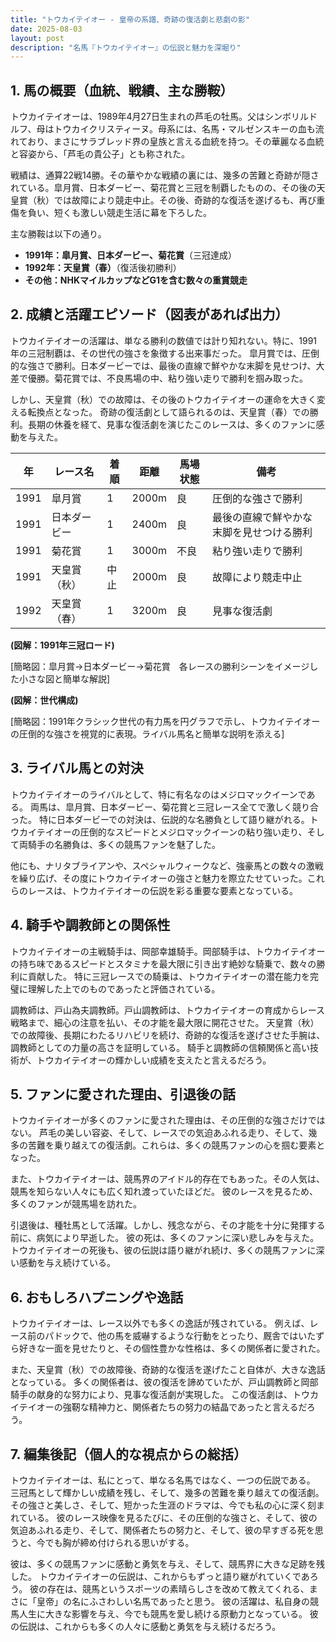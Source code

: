 ```yaml
---
title: "トウカイテイオー - 皇帝の系譜、奇跡の復活劇と悲劇の影"
date: 2025-08-03
layout: post
description: "名馬『トウカイテイオー』の伝説と魅力を深堀り"
---
```


## 1. 馬の概要（血統、戦績、主な勝鞍）

トウカイテイオーは、1989年4月27日生まれの芦毛の牡馬。父はシンボリルドルフ、母はトウカイクリスティーヌ。母系には、名馬・マルゼンスキーの血も流れており、まさにサラブレッド界の皇族と言える血統を持つ。その華麗なる血統と容姿から、「芦毛の貴公子」とも称された。

戦績は、通算22戦14勝。その華やかな戦績の裏には、幾多の苦難と奇跡が隠されている。皐月賞、日本ダービー、菊花賞と三冠を制覇したものの、その後の天皇賞（秋）では故障により競走中止。その後、奇跡的な復活を遂げるも、再び重傷を負い、短くも激しい競走生活に幕を下ろした。

主な勝鞍は以下の通り。

* **1991年：皐月賞、日本ダービー、菊花賞**（三冠達成）
* **1992年：天皇賞（春）**（復活後初勝利）
* **その他：NHKマイルカップなどG1を含む数々の重賞競走**


## 2. 成績と活躍エピソード（図表があれば出力）

トウカイテイオーの活躍は、単なる勝利の数値では計り知れない。特に、1991年の三冠制覇は、その世代の強さを象徴する出来事だった。  皐月賞では、圧倒的な強さで勝利。日本ダービーでは、最後の直線で鮮やかな末脚を見せつけ、大差で優勝。菊花賞では、不良馬場の中、粘り強い走りで勝利を掴み取った。

しかし、天皇賞（秋）での故障は、その後のトウカイテイオーの運命を大きく変える転換点となった。  奇跡の復活劇として語られるのは、天皇賞（春）での勝利。長期の休養を経て、見事な復活劇を演じたこのレースは、多くのファンに感動を与えた。

| 年 | レース名           | 着順 | 距離 | 馬場状態 | 備考                                      |
|---|--------------------|-----|-----|---------|-------------------------------------------|
| 1991 | 皐月賞             | 1   | 2000m| 良      | 圧倒的な強さで勝利                         |
| 1991 | 日本ダービー         | 1   | 2400m| 良      | 最後の直線で鮮やかな末脚を見せつける勝利 |
| 1991 | 菊花賞             | 1   | 3000m| 不良    | 粘り強い走りで勝利                         |
| 1991 | 天皇賞（秋）         | 中止 | 2000m| 良      | 故障により競走中止                       |
| 1992 | 天皇賞（春）         | 1   | 3200m| 良      | 見事な復活劇                               |


**(図解：1991年三冠ロード)**

[簡略図：皐月賞→日本ダービー→菊花賞　各レースの勝利シーンをイメージした小さな図と簡単な解説]


**(図解：世代構成)**

[簡略図：1991年クラシック世代の有力馬を円グラフで示し、トウカイテイオーの圧倒的な強さを視覚的に表現。ライバル馬名と簡単な説明を添える]


## 3. ライバル馬との対決

トウカイテイオーのライバルとして、特に有名なのはメジロマックイーンである。  両馬は、皐月賞、日本ダービー、菊花賞と三冠レース全てで激しく競り合った。  特に日本ダービーでの対決は、伝説的な名勝負として語り継がれる。トウカイテイオーの圧倒的なスピードとメジロマックイーンの粘り強い走り、そして両騎手の名勝負は、多くの競馬ファンを魅了した。

他にも、ナリタブライアンや、スペシャルウィークなど、強豪馬との数々の激戦を繰り広げ、その度にトウカイテイオーの強さと魅力を際立たせていった。これらのレースは、トウカイテイオーの伝説を彩る重要な要素となっている。


## 4. 騎手や調教師との関係性

トウカイテイオーの主戦騎手は、岡部幸雄騎手。岡部騎手は、トウカイテイオーの持ち味であるスピードとスタミナを最大限に引き出す絶妙な騎乗で、数々の勝利に貢献した。  特に三冠レースでの騎乗は、トウカイテイオーの潜在能力を完璧に理解した上でのものであったと評価されている。

調教師は、戸山為夫調教師。戸山調教師は、トウカイテイオーの育成からレース戦略まで、細心の注意を払い、その才能を最大限に開花させた。  天皇賞（秋）での故障後、長期にわたるリハビリを続け、奇跡的な復活を遂げさせた手腕は、調教師としての力量の高さを証明している。  騎手と調教師の信頼関係と高い技術が、トウカイテイオーの輝かしい成績を支えたと言えるだろう。


## 5. ファンに愛された理由、引退後の話

トウカイテイオーが多くのファンに愛された理由は、その圧倒的な強さだけではない。  芦毛の美しい容姿、そして、レースでの気迫あふれる走り、そして、幾多の苦難を乗り越えての復活劇。これらは、多くの競馬ファンの心を掴む要素となった。

また、トウカイテイオーは、競馬界のアイドル的存在でもあった。その人気は、競馬を知らない人々にも広く知れ渡っていたほどだ。  彼のレースを見るため、多くのファンが競馬場を訪れた。

引退後は、種牡馬として活躍。しかし、残念ながら、その才能を十分に発揮する前に、病気により早逝した。  彼の死は、多くのファンに深い悲しみを与えた。  トウカイテイオーの死後も、彼の伝説は語り継がれ続け、多くの競馬ファンに深い感動を与え続けている。


## 6. おもしろハプニングや逸話

トウカイテイオーは、レース以外でも多くの逸話が残されている。  例えば、レース前のパドックで、他の馬を威嚇するような行動をとったり、厩舎ではいたずら好きな一面を見せたりと、その個性豊かな性格は、多くの関係者に愛された。

また、天皇賞（秋）での故障後、奇跡的な復活を遂げたこと自体が、大きな逸話となっている。  多くの関係者は、彼の復活を諦めていたが、戸山調教師と岡部騎手の献身的な努力により、見事な復活劇が実現した。  この復活劇は、トウカイテイオーの強靭な精神力と、関係者たちの努力の結晶であったと言えるだろう。


## 7. 編集後記（個人的な視点からの総括）

トウカイテイオーは、私にとって、単なる名馬ではなく、一つの伝説である。  三冠馬として輝かしい成績を残し、そして、幾多の苦難を乗り越えての復活劇。  その強さと美しさ、そして、短かった生涯のドラマは、今でも私の心に深く刻まれている。  彼のレース映像を見るたびに、その圧倒的な強さと、そして、彼の気迫あふれる走り、そして、関係者たちの努力と、そして、彼の早すぎる死を思うと、今でも胸が締め付けられる思いがする。

彼は、多くの競馬ファンに感動と勇気を与え、そして、競馬界に大きな足跡を残した。  トウカイテイオーの伝説は、これからもずっと語り継がれていくであろう。  彼の存在は、競馬というスポーツの素晴らしさを改めて教えてくれる、まさに「皇帝」の名にふさわしい名馬であったと思う。  彼の活躍は、私自身の競馬人生に大きな影響を与え、今でも競馬を愛し続ける原動力となっている。  彼の伝説は、これからも多くの人々に感動と勇気を与え続けるだろう。
